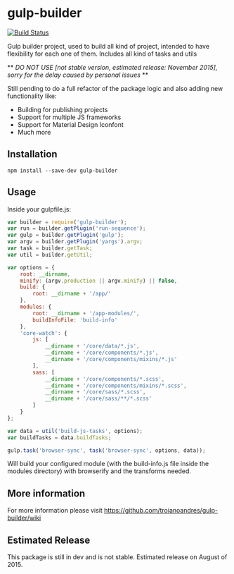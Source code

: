 # gulp-builder
[![Build Status](https://travis-ci.org/troianoandres/gulp-builder.svg?branch=master)](https://travis-ci.org/troianoandres/gulp-builder)

Gulp builder project, used to build all kind of project, intended to have flexibility for each one of them.
Includes all kind of tasks and utils 

** *DO NOT USE [not stable version, estimated release: November 2015], sorry for the delay caused by personal issues* **

Still pending to do a full refactor of the package logic and also adding new functionality like:
-   Building for publishing projects
-   Support for multiple JS frameworks
-   Support for Material Design Iconfont
-   Much more

## Installation

`npm install --save-dev gulp-builder`

## Usage

Inside your gulpfile.js:

```javascript
var builder = require('gulp-builder');
var run = builder.getPlugin('run-sequence');
var gulp = builder.getPlugin('gulp');
var argv = builder.getPlugin('yargs').argv;
var task = builder.getTask;
var util = builder.getUtil;

var options = {
    root: __dirname,
    minify: (argv.production || argv.minify) || false,
    build: {
        root: __dirname + '/app/'
    },
    modules: {
        root: __dirname + '/app-modules/',
        buildInfoFile: 'build-info'
    },
    'core-watch': {
        js: [
            __dirname + '/core/data/*.js',
            __dirname + '/core/components/*.js',
            __dirname + '/core/components/mixins/*.js'
        ],
        sass: [
            __dirname + '/core/components/*.scss',
            __dirname + '/core/components/mixins/*.scss',
            __dirname + '/core/sass/*.scss',
            __dirname + '/core/sass/**/*.scss'
        ]
    }
};

var data = util('build-js-tasks', options);
var buildTasks = data.buildTasks;

gulp.task('browser-sync', task('browser-sync', options, data));
```

Will build your configured module (with the build-info.js file inside the modules directory) with browserify and the
transforms needed.

## More information

For more information please visit https://github.com/troianoandres/gulp-builder/wiki

## Estimated Release

This package is still in dev and is not stable. Estimated release on August of 2015.